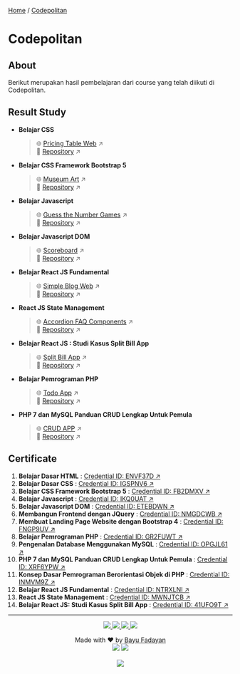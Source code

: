 [Home](https://bayufadayan.github.io/coursework-archive/) / [Codepolitan](https://bayufadayan.github.io/coursework-archive/codepolitan)

# Codepolitan
## About

Berikut merupakan hasil pembelajaran dari course yang telah diikuti di Codepolitan.

## Result Study

- **Belajar CSS**
  > 🌐 [Pricing Table Web](https://bayufadayan.github.io/coursework-archive/codepolitan/belajar-css/) ↗  
  > 📂 [Repository](https://github.com/bayufadayan/coursework-archive/tree/main/codepolitan/belajar-css) ↗

- **Belajar CSS Framework Bootstrap 5**
  > 🌐 [Museum Art](https://bayufadayan.github.io/coursework-archive/codepolitan/belajar-css-framework-bootstrap-5/) ↗  
  > 📂 [Repository](https://github.com/bayufadayan/coursework-archive/tree/main/codepolitan/belajar-css-framework-bootstrap-5) ↗

- **Belajar Javascript**
  > 🌐 [Guess the Number Games](https://bayufadayan.github.io/coursework-archive/codepolitan/belajar-javascript) ↗  
  > 📂 [Repository](https://github.com/bayufadayan/coursework-archive/tree/main/codepolitan/belajar-javascript) ↗

- **Belajar Javascript DOM**
  > 🌐 [Scoreboard](https://bayufadayan.github.io/coursework-archive/codepolitan/belajar-javascript-dom) ↗  
  > 📂 [Repository](https://github.com/bayufadayan/coursework-archive/tree/main/codepolitan/belajar-javascript-dom) ↗

- **Belajar React JS Fundamental**
  > 🌐 [Simple Blog Web](https://react-simple-blog-six.vercel.app/) ↗  
  > 📂 [Repository](https://github.com/bayufadayan/coursework-archive/tree/main/codepolitan/belajar-react-js-fundamental) ↗

- **React JS State Management**
  > 🌐 [Accordion FAQ Components](https://react-faq-components.vercel.app/) ↗  
  > 📂 [Repository](https://github.com/bayufadayan/coursework-archive/tree/main/codepolitan/react-js-state-management) ↗

- **Belajar React JS : Studi Kasus Split Bill App**
  > 🌐 [Split Bill App](https://react-split-bill-app.vercel.app/) ↗  
  > 📂 [Repository](https://github.com/bayufadayan/coursework-archive/tree/main/codepolitan/belajar-react-js-dengan-membuat-aplikasi-split-bill) ↗

- **Belajar Pemrograman PHP**
  > 🌐 [Todo App](https://php-todo-app-phi.vercel.app/) ↗  
  > 📂 [Repository](https://github.com/bayufadayan/coursework-archive/tree/main/codepolitan/belajar-pemrograman-php) ↗

- **PHP 7 dan MySQL Panduan CRUD Lengkap Untuk Pemula**
  > 🌐 [CRUD APP](https://php-crud.bayufadayan.my.id/) ↗  
  > 📂 [Repository](https://github.com/bayufadayan/coursework-archive/tree/main/codepolitan/php7-dan-mysql-panduan-crud-lengkap-untuk-pemula) ↗


## Certificate
1. **Belajar Dasar HTML** : [Credential ID: ENVF37D ↗](https://codepolitan.com/c/ENVF37D)
2. **Belajar Dasar CSS** : [Credential ID: IGSPNV6 ↗](https://codepolitan.com/c/IGSPNV6)
3. **Belajar CSS Framework Bootstrap 5** : [Credential ID: FB2DMXV ↗](https://codepolitan.com/c/FB2DMXV)
4. **Belajar Javascript** : [Credential ID: IKQ0UAT ↗](https://codepolitan.com/c/IKQ0UAT)
5. **Belajar Javascript DOM** : [Credential ID: ETEBDWN ↗](https://codepolitan.com/c/ETEBDWN)
6. **Membangun Frontend dengan JQuery** : [Credential ID: NMGDCWB ↗](https://codepolitan.com/c/NMGDCWB)
7. **Membuat Landing Page Website dengan Bootstrap 4** : [Credential ID: FNGP9UV ↗](https://codepolitan.com/c/FNGP9UV)
8. **Belajar Pemrograman PHP** : [Credential ID: GR2FUWT ↗](https://codepolitan.com/c/GR2FUWT)
9. **Pengenalan Database Menggunakan MySQL** : [Credential ID: OPGJL61 ↗](https://codepolitan.com/c/OPGJL61)
10. **PHP 7 dan MySQL Panduan CRUD Lengkap Untuk Pemula** : [Credential ID: XRF6YPW ↗](https://codepolitan.com/c/XRF6YPW)
11. **Konsep Dasar Pemrograman Berorientasi Objek di PHP** : [Credential ID: INMVM9Z ↗](https://codepolitan.com/c/INMVM9Z)
12. **Belajar React JS Fundamental** : [Credential ID: NTRXLNI ↗](https://codepolitan.com/c/NTRXLNI)
13. **React JS State Management** : [Credential ID: MWNJTCB ↗](https://codepolitan.com/c/MWNJTCB)
14. **Belajar React JS: Studi Kasus Split Bill App** : [Credential ID: 41UFO9T ↗](https://codepolitan.com/c/41UFO9T)


---

<p align="center">
</p>
<p align="center">
    <a href="https://github.com/bayufadayan">
        <img src="https://img.shields.io/badge/GitHub-181717?style=for-the-badge&logo=github&logoColor=white"/>
    </a>
    <a href="https://www.linkedin.com/in/muhamad-bayu-fadayan/">
        <img src="https://img.shields.io/badge/LinkedIn-0A66C2?style=for-the-badge&logo=linkedin&logoColor=white"/>
    </a>
    <a href="https://bayufadayan.my.id/">
        <img src="https://img.shields.io/badge/Portfolio-000000?style=for-the-badge&logo=vercel&logoColor=white"/>
    </a>
    <a href="https://drive.google.com/file/d/1fPClIxWKbeaKyArwL9cSIDmOFeT-tBt2/view?usp=drive_link">
        <img src="https://img.shields.io/badge/CURICULUM VITAE-4285F4?style=for-the-badge&logo=googledrive&logoColor=white"/>
    </a>
</p>

<p align="center">
  Made with ❤️ by <a href="https://github.com/bayufadayan">Bayu Fadayan</a><br/>
  <img src="https://img.shields.io/badge/Year-2025-blue?style=flat-square"/> 
  <img src="https://img.shields.io/badge/Role-Frontend%20Engineer-purple?style=flat-square"/><br/><br/>
  <a href="https://github.com/bayufadayan/coursework-archive">
    <img src="https://img.shields.io/badge/Go%20to%20this%20repository-000000?style=flat-square&logo=github&logoColor=white"/>
  </a>
</p>
